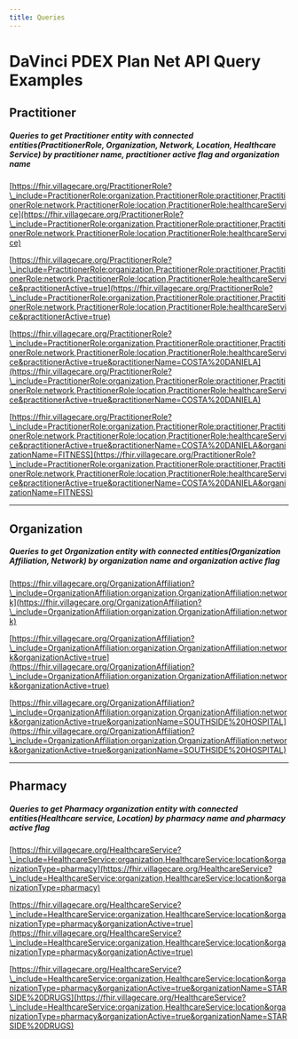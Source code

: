 ```yaml
---
title: Queries
---
```


# DaVinci PDEX Plan Net API Query Examples
## Practitioner
##### Queries to get Practitioner entity with connected entities(PractitionerRole, Organization, Network, Location, Healthcare Service) by practitioner name, practitioner active flag and organization name

[https://fhir.villagecare.org/PractitionerRole?\_include=PractitionerRole:organization,PractitionerRole:practitioner,PractitionerRole:network,PractitionerRole:location,PractitionerRole:healthcareService](https://fhir.villagecare.org/PractitionerRole?\_include=PractitionerRole:organization,PractitionerRole:practitioner,PractitionerRole:network,PractitionerRole:location,PractitionerRole:healthcareService)

[https://fhir.villagecare.org/PractitionerRole?\_include=PractitionerRole:organization,PractitionerRole:practitioner,PractitionerRole:network,PractitionerRole:location,PractitionerRole:healthcareService&practitionerActive=true](https://fhir.villagecare.org/PractitionerRole?\_include=PractitionerRole:organization,PractitionerRole:practitioner,PractitionerRole:network,PractitionerRole:location,PractitionerRole:healthcareService&practitionerActive=true)

[https://fhir.villagecare.org/PractitionerRole?\_include=PractitionerRole:organization,PractitionerRole:practitioner,PractitionerRole:network,PractitionerRole:location,PractitionerRole:healthcareService&practitionerActive=true&practitionerName=COSTA%20DANIELA](https://fhir.villagecare.org/PractitionerRole?\_include=PractitionerRole:organization,PractitionerRole:practitioner,PractitionerRole:network,PractitionerRole:location,PractitionerRole:healthcareService&practitionerActive=true&practitionerName=COSTA%20DANIELA)

[https://fhir.villagecare.org/PractitionerRole?\_include=PractitionerRole:organization,PractitionerRole:practitioner,PractitionerRole:network,PractitionerRole:location,PractitionerRole:healthcareService&practitionerActive=true&practitionerName=COSTA%20DANIELA&organizationName=FITNESS](https://fhir.villagecare.org/PractitionerRole?\_include=PractitionerRole:organization,PractitionerRole:practitioner,PractitionerRole:network,PractitionerRole:location,PractitionerRole:healthcareService&practitionerActive=true&practitionerName=COSTA%20DANIELA&organizationName=FITNESS)
____

## Organization
##### Queries to get Organization entity with connected entities(Organization Affiliation, Network) by organization name and organization active flag

[https://fhir.villagecare.org/OrganizationAffiliation?\_include=OrganizationAffiliation:organization,OrganizationAffiliation:network](https://fhir.villagecare.org/OrganizationAffiliation?\_include=OrganizationAffiliation:organization,OrganizationAffiliation:network)

[https://fhir.villagecare.org/OrganizationAffiliation?\_include=OrganizationAffiliation:organization,OrganizationAffiliation:network&organizationActive=true](https://fhir.villagecare.org/OrganizationAffiliation?\_include=OrganizationAffiliation:organization,OrganizationAffiliation:network&organizationActive=true)

[https://fhir.villagecare.org/OrganizationAffiliation?\_include=OrganizationAffiliation:organization,OrganizationAffiliation:network&organizationActive=true&organizationName=SOUTHSIDE%20HOSPITAL](https://fhir.villagecare.org/OrganizationAffiliation?\_include=OrganizationAffiliation:organization,OrganizationAffiliation:network&organizationActive=true&organizationName=SOUTHSIDE%20HOSPITAL)
____

## Pharmacy
##### Queries to get Pharmacy organization entity with connected entities(Healthcare service, Location) by pharmacy name and pharmacy active flag

[https://fhir.villagecare.org/HealthcareService?\_include=HealthcareService:organization,HealthcareService:location&organizationType=pharmacy](https://fhir.villagecare.org/HealthcareService?\_include=HealthcareService:organization,HealthcareService:location&organizationType=pharmacy)

[https://fhir.villagecare.org/HealthcareService?\_include=HealthcareService:organization,HealthcareService:location&organizationType=pharmacy&organizationActive=true](https://fhir.villagecare.org/HealthcareService?\_include=HealthcareService:organization,HealthcareService:location&organizationType=pharmacy&organizationActive=true)

[https://fhir.villagecare.org/HealthcareService?\_include=HealthcareService:organization,HealthcareService:location&organizationType=pharmacy&organizationActive=true&organizationName=STARSIDE%20DRUGS](https://fhir.villagecare.org/HealthcareService?\_include=HealthcareService:organization,HealthcareService:location&organizationType=pharmacy&organizationActive=true&organizationName=STARSIDE%20DRUGS)
